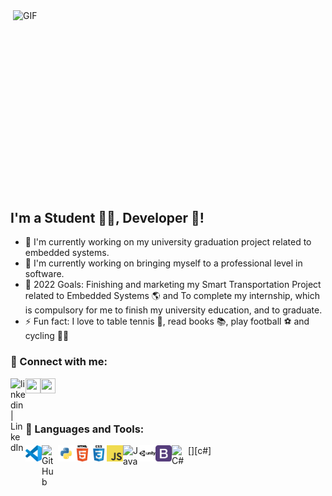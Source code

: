<img align="right" alt="GIF" src="https://64.media.tumblr.com/2d0af9c90d1b1107313cc20bda01548a/tumblr_outwxnanpp1u79o2lo1_1280.gifv" width="500" height="320" />

## I'm a Student 👨‍🎓, Developer 🚀!
- 🔭 I'm currently working on my university graduation project related to embedded systems.
- 🌱 I'm currently working on bringing myself to a professional level in software. 
- 🥅 2022 Goals: Finishing and marketing my Smart Transportation Project related to Embedded Systems 🌎 and To complete my internship, which is compulsory for me to finish my university education, and to graduate.
- ⚡ Fun fact: I love to table tennis 🏓, read books 📚, play football ⚽ and cycling 🚴‍♀️

### 📩 Connect with me:

[<img align="left" alt="linkedin | LinkedIn" width="24px" src="https://raw.githubusercontent.com/peterthehan/peterthehan/master/assets/linkedin.svg" />][linkedin]
[<img align="left" height="24" width="24" src="https://upload.wikimedia.org/wikipedia/commons/thumb/a/a5/Instagram_icon.png/2048px-Instagram_icon.png" />][instagram]
[<img align="left" height="24" width="24" src="https://cdn-icons-png.flaticon.com/512/281/281769.png" />][gmail]


<br />


[instagram]: https://www.instagram.com/mustafagulac/
[linkedin]: https://www.linkedin.com/in/mustafagulac/
[gmail]: mailto:gulacmustafa1@gmail.com
<br />

### 🔧 Languages and Tools:

[<img align="left" alt="Visual Studio Code" width="26px" src="https://raw.githubusercontent.com/github/explore/80688e429a7d4ef2fca1e82350fe8e3517d3494d/topics/visual-studio-code/visual-studio-code.png" />][vsCode]
[<img align="left" alt="GitHub" width="26px" src="https://github.githubassets.com/images/modules/logos_page/GitHub-Mark.png" />][github]
[<img align="left" alt="Python" width="26px" src="https://raw.githubusercontent.com/github/explore/cebd63002168a05a6a642f309227eefeccd92950/topics/python/python.png" />][python]
[<img align="left" alt="HTML5" width="26px" src="https://raw.githubusercontent.com/github/explore/cebd63002168a05a6a642f309227eefeccd92950/topics/html/html.png" />][html]
[<img align="left" alt="CSS" width="26px" src="https://raw.githubusercontent.com/github/explore/cebd63002168a05a6a642f309227eefeccd92950/topics/css/css.png" />][css]
[<img align="left" alt="JavaScript" width="26px" src="https://raw.githubusercontent.com/github/explore/cebd63002168a05a6a642f309227eefeccd92950/topics/javascript/javascript.png" />][js]
[<img align="left" alt="Java" width="26px" src="https://www.freelogovectors.net/wp-content/uploads/2022/02/java_powered_logo_freelogovectors.net_.png" />][java]
[<img align="left" alt="Unity" width="26px" src="https://raw.githubusercontent.com/github/explore/cebd63002168a05a6a642f309227eefeccd92950/topics/unity/unity.png" />][unity]
[<img align="left" alt="Bootstrap" width="26px" src="https://raw.githubusercontent.com/github/explore/cebd63002168a05a6a642f309227eefeccd92950/topics/bootstrap/bootstrap.png" />][bootstrap]
[<img align="left" alt="C#" width="26px" src="https://seeklogo.com/images/C/c-sharp-c-logo-02F17714BA-seeklogo.com.png" />][c#]




<br />



[vsCode]: https://code.visualstudio.com/
[github]: https://github.com/mustafagulac
[python]: https://www.python.org/
[js]: https://www.javascript.com
[css]: https://www.w3.org/Style/CSS/
[bootstrap]: https://getbootstrap.com
[java]: https://www.java.com/tr/
[unity]: https://unity.com
[html]:
[c#]:


<br />
<br />

